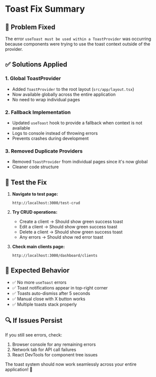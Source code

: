 # Toast Fix Summary

## 🔧 Problem Fixed
The error `useToast must be used within a ToastProvider` was occurring because components were trying to use the toast context outside of the provider.

## ✅ Solutions Applied

### 1. **Global ToastProvider**
- Added `ToastProvider` to the root layout (`src/app/layout.tsx`)
- Now available globally across the entire application
- No need to wrap individual pages

### 2. **Fallback Implementation**
- Updated `useToast` hook to provide a fallback when context is not available
- Logs to console instead of throwing errors
- Prevents crashes during development

### 3. **Removed Duplicate Providers**
- Removed `ToastProvider` from individual pages since it's now global
- Cleaner code structure

## 🧪 Test the Fix

1. **Navigate to test page:**
   ```
   http://localhost:3000/test-crud
   ```

2. **Try CRUD operations:**
   - Create a client → Should show green success toast
   - Edit a client → Should show green success toast  
   - Delete a client → Should show green success toast
   - Any errors → Should show red error toast

3. **Check main clients page:**
   ```
   http://localhost:3000/dashboard/clients
   ```

## 🎯 Expected Behavior

- ✅ No more `useToast` errors
- ✅ Toast notifications appear in top-right corner
- ✅ Toasts auto-dismiss after 5 seconds
- ✅ Manual close with X button works
- ✅ Multiple toasts stack properly

## 🔍 If Issues Persist

If you still see errors, check:
1. Browser console for any remaining errors
2. Network tab for API call failures
3. React DevTools for component tree issues

The toast system should now work seamlessly across your entire application! 🎉